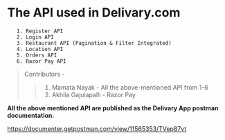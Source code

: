 # The API used in Delivary.com
```
   1. Register API
   2. Login API
   3. Restaurant API (Pagination & Filter Integrated)
   4. Location API
   5. Orders API
   6. Razor Pay API
```

> Contributors -
  >> 1. Mamata Nayak - All the above-mentioned API from 1-6
  >> 2. Akhila Gajulapalli - Razor Pay

**All the above mentioned API are published as the Delivary App postman documentation.**

https://documenter.getpostman.com/view/11565353/TVep87vt

